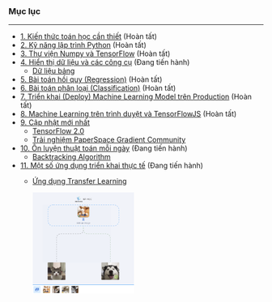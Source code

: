 ### Mục lục
----
- <a href="./math">1. Kiến thức toán học cần thiết</a> (Hoàn tất)
- <a href="./python-tutorials">2. Kỹ năng lập trình Python</a> (Hoàn tất)
- <a href="./numpy">3. Thư viện Numpy và TensorFlow</a> (Hoàn tất)
- <a href="./visualize">4. Hiển thị dữ liệu và các công cụ</a> (Đang tiến hành)
    - [Dữ liệu bảng](./visualize/pandas)
- <a href="./models/linear-regression/">5. Bài toán hồi quy (Regression)</a> (Hoàn tất)
- <a href="./models/logistic-regression">6. Bài toán phân loại (Classification)</a> (Hoàn tất)
- <a href="./deployment/distributed-tensorflow">7. Triển khai (Deploy) Machine Learning Model trên Production</a> (Hoàn tất)
- <a href="./deployment/tensorflow-browser">8. Machine Learning trên trình duyệt và TensorFlowJS</a> (Hoàn tất)
- <a href="./tf2.0">9. Cập nhật mới nhất</a>
    - [TensorFlow 2.0](https://github.com/bangoc123/learn-machine-learning-in-two-months/tree/master/tf2.0)
    - [Trải nghiệm PaperSpace Gradient Community](https://github.com/bangoc123/learn-machine-learning-in-two-months/tree/master/articles/GradientPaperSpace.MD)
- <a href="./algorithms">10. Ôn luyện thuật toán mỗi ngày</a> (Đang tiến hành)
    - [Backtracking Algorithm](./algorithms/graph/backtracking/backtracking.MD)
- <a href="./algorithms">11. Một số ứng dụng triển khai thực tế</a> (Đang tiến hành)
    - [Ứng dụng Transfer Learning](https://protonx.app/transfer-learning)

      <img src="./images/transfer.png" width="200" height="200">
